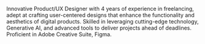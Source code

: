 Innovative Product/UX Designer with 4 years of experience in
freelancing, adept at crafting user-centered designs that enhance
the functionality and aesthetics of digital products. Skilled in
leveraging cutting-edge technology, Generative AI, and advanced
tools to deliver projects ahead of deadlines. Proficient in Adobe
Creative Suite, Figma.
